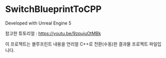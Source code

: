 # SwitchBlueprintToCPP

Developed with Unreal Engine 5

참고한 튜토리얼 : https://youtu.be/9zpujuOtMBk

이 프로젝트는 블루프린트 내용을 언리얼 C++로 전환(수동)한 결과물 프로젝트 파일입니다.
